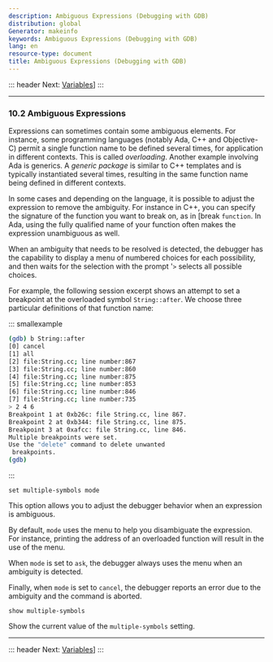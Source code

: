 ```yaml
---
description: Ambiguous Expressions (Debugging with GDB)
distribution: global
Generator: makeinfo
keywords: Ambiguous Expressions (Debugging with GDB)
lang: en
resource-type: document
title: Ambiguous Expressions (Debugging with GDB)
---
```

::: header
Next: [Variables](Variables.html#Variables)]
:::

---

### 10.2 Ambiguous Expressions

Expressions can sometimes contain some ambiguous elements. For instance, some programming languages (notably Ada, C++ and Objective-C) permit a single function name to be defined several times, for application in different contexts. This is called *overloading*. Another example involving Ada is generics. A *generic package* is similar to C++ templates and is typically instantiated several times, resulting in the same function name being defined in different contexts.

In some cases and depending on the language, it is possible to adjust the expression to remove the ambiguity. For instance in C++, you can specify the signature of the function you want to break on, as in [break `function`. In Ada, using the fully qualified name of your function often makes the expression unambiguous as well.

When an ambiguity that needs to be resolved is detected, the debugger has the capability to display a menu of numbered choices for each possibility, and then waits for the selection with the prompt '`>` selects all possible choices.

For example, the following session excerpt shows an attempt to set a breakpoint at the overloaded symbol `String::after`. We choose three particular definitions of that function name:

::: smallexample

```bash
(gdb) b String::after
[0] cancel
[1] all
[2] file:String.cc; line number:867
[3] file:String.cc; line number:860
[4] file:String.cc; line number:875
[5] file:String.cc; line number:853
[6] file:String.cc; line number:846
[7] file:String.cc; line number:735
> 2 4 6
Breakpoint 1 at 0xb26c: file String.cc, line 867.
Breakpoint 2 at 0xb344: file String.cc, line 875.
Breakpoint 3 at 0xafcc: file String.cc, line 846.
Multiple breakpoints were set.
Use the "delete" command to delete unwanted
 breakpoints.
(gdb)
```

:::

`set multiple-symbols mode`

This option allows you to adjust the debugger behavior when an expression is ambiguous.

By default, `mode` uses the menu to help you disambiguate the expression. For instance, printing the address of an overloaded function will result in the use of the menu.

When `mode` is set to `ask`, the debugger always uses the menu when an ambiguity is detected.

Finally, when `mode` is set to `cancel`, the debugger reports an error due to the ambiguity and the command is aborted.

`show multiple-symbols`

Show the current value of the `multiple-symbols` setting.

---

::: header
Next: [Variables](Variables.html#Variables)]
:::
